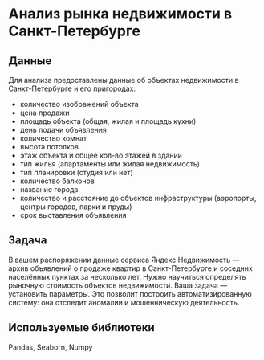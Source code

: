 # Анализ рынка недвижимости в Санкт-Петербурге

## Данные
Для анализа предоставлены данные об объектах недвижимости в Санкт-Петербурге и его пригородах:

- количество изображений объекта
- цена продажи
- площадь объекта (общая, жилая и площадь кухни)
- день подачи объявления
- количество комнат
- высота потолков
- этаж объекта и общее кол-во этажей в здании
- тип жилья (апартаменты или жилая недвижимость)
- тип планировки (студия или нет)
- количество балконов
- название города
- количество и расстояние до объектов инфраструктуры (аэропорты, центры городов, парки и пруды)
- срок выставления объявления

## Задача
В вашем распоряжении данные сервиса Яндекс.Недвижимость — архив объявлений о продаже квартир в Санкт-Петербурге и соседних населённых пунктах за несколько лет. Нужно научиться определять рыночную стоимость объектов недвижимости. Ваша задача — установить параметры. Это позволит построить автоматизированную систему: она отследит аномалии и мошенническую деятельность.

## Используемые библиотеки
Pandas, Seaborn, Numpy
